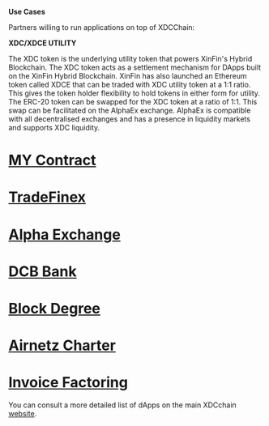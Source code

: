 **Use Cases**

Partners willing to run applications on top of XDCChain:

**XDC/XDCE UTILITY**

The XDC token is the underlying utility token that powers XinFin's Hybrid Blockchain. The XDC token acts as a settlement mechanism for DApps built on the XinFin Hybrid Blockchain. XinFin has also launched an Ethereum token called XDCE that can be traded with XDC utility token at a 1:1 ratio. This gives the token holder flexibility to hold tokens in either form for utility. The ERC-20 token can be swapped for the XDC token at a ratio of 1:1. This swap can be facilitated on the AlphaEx exchange. AlphaEx is compatible with all decentralised exchanges and has a presence in liquidity markets and supports XDC liquidity.

# [MY Contract](https://mycontract.co)
# [TradeFinex](http://tradefinex.org)
# [Alpha Exchange](https://alphaex.net)
# [DCB Bank](https://dcbbank.com/)
# [Block Degree](https://blockdegree.org/)
# [Airnetz Charter](https://www.airnetzcharter.com/)
# [Invoice Factoring](https://www.infactor.io/)

You can consult a more detailed list of dApps on the main XDCchain [website](https://xinfin.org/dapps/).

